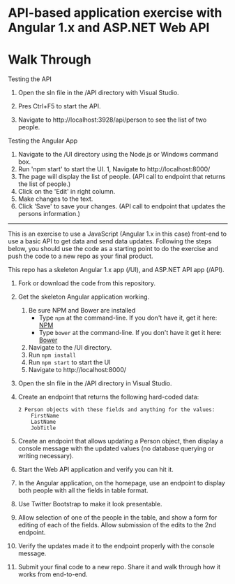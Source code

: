 # API-based application exercise with Angular 1.x and ASP.NET Web API 

# Walk Through

Testing the API
1. Open the sln file in the /API directory with Visual Studio.

1. Pres Ctrl+F5 to start the API.
1. Navigate to http://localhost:3928/api/person to see the list of two people.

Testing the Angular App
1. Navigate to the /UI directory using the Node.js or Windows command box.
1. Run 'npm start' to start the UI.
1, Navigate to http://localhost:8000/
1. The page will display the list of people. (API call to endpoint that returns the list of people.)
1. Click on the 'Edit' in right column.
1. Make changes to the text.
1. Click 'Save' to save your changes. (API call to endpoint that updates the persons information.)

----------------------------------------------------------------------------------------------------------------------------

This is an exercise to use a JavaScript (Angular 1.x in this case) front-end to use a basic API to get data and send data updates. Following the steps below, you should use the code as a starting point to do the exercise and push the code to a new repo as your final product.

This repo has a skeleton Angular 1.x app (/UI), and ASP.NET API app (/API). 

1. Fork or download the code from this repository.
1. Get the skeleton Angular application working.
    1. Be sure NPM and Bower are installed
        * Type `npm` at the command-line. If you don't have it, get it here: [NPM](https://www.npmjs.org/)
        * Type `bower` at the command-line. If you don't have it get it here: [Bower](http://bower.io/)
    1. Navigate to the /UI directory.
    1. Run `npm install`
    1. Run `npm start` to start the UI 
    1. Navigate to http://localhost:8000/

1. Open the sln file in the /API directory in Visual Studio. 
1. Create an endpoint that returns the following hard-coded data:

    ```
    2 Person objects with these fields and anything for the values:
        FirstName
        LastName
        JobTitle
    ```
1. Create an endpoint that allows updating a Person object, then display a console message with the updated values (no database querying or writing necessary).
1. Start the Web API application and verify you can hit it. 
1. In the Angular application, on the homepage, use an endpoint to display both people with all the fields in table format. 
1. Use Twitter Bootstrap to make it look presentable.
1. Allow selection of one of the people in the table, and show a form for editing of each of the fields. Allow submission of the edits to the 2nd endpoint. 
1. Verify the updates made it to the endpoint properly with the console message.  
1. Submit your final code to a new repo. Share it and walk through how it works from end-to-end.
